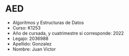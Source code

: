 # AED
* Algoritmos y Estructuras de Datos
* Curso: K1253
* Año de cursada, y cuatrimestre si corresponde: 2022
* Legajo: 2036988
* Apellido: Gonzalez
* Nombre: Juan Victor
